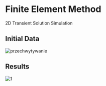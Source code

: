 # Finite Element Method

2D Transient Solution Simulation

## Initial Data

![przechwytywanie](https://user-images.githubusercontent.com/36892327/53297985-e0075380-3826-11e9-9035-7cfbb3248f95.PNG)
## Results

![1](https://user-images.githubusercontent.com/36892327/53298033-c74b6d80-3827-11e9-87e6-d822a7d4b6a5.PNG)

